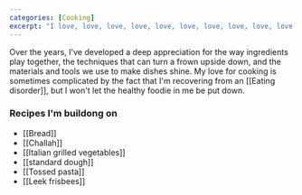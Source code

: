 ```yaml
---
categories: [Cooking]
excerpt: "I love, love, love, love, love, love, love, love, love, love to cook."
---
```

Over the years, I've developed a deep appreciation for the way ingredients play together, the techniques that can turn a frown upside down, and the materials and tools we use to make dishes shine. My love for cooking is sometimes complicated by the fact that I'm recovering from an [[Eating disorder]], but I won't let the healthy foodie in me be put down.

### Recipes I'm buildong on
- [[Bread]]
- [[Challah]]
- [[Italian grilled vegetables]]
- [[standard dough]]
- [[Tossed pasta]]
- [[Leek frisbees]]